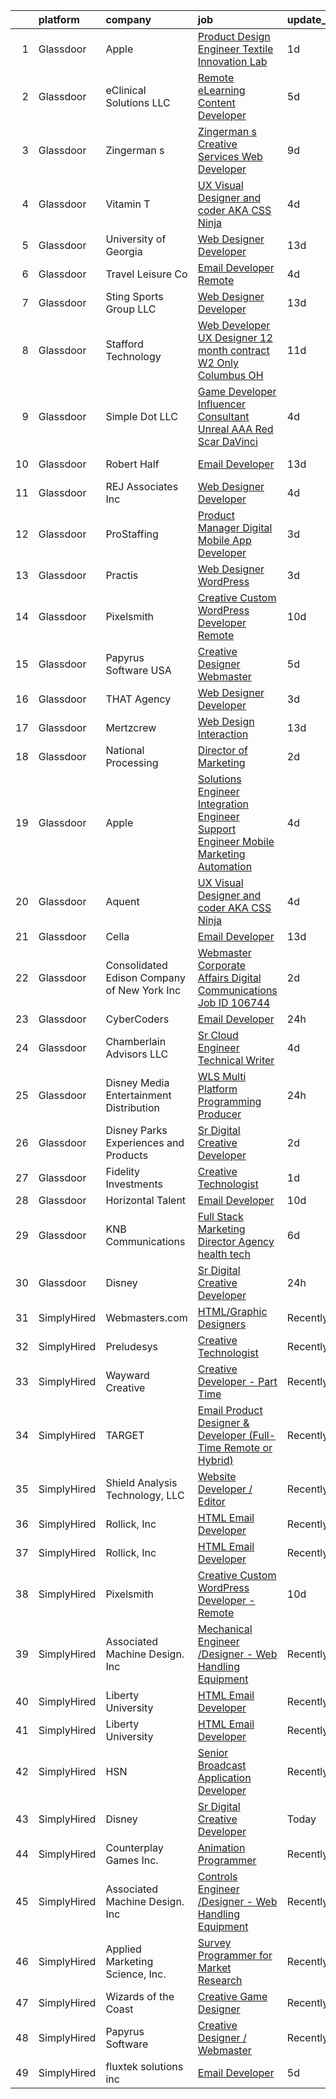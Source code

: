 

|    | platform    | company                                      | job                                                                                                                                                                                                                                                                                                                                                                                                                                                                                                                                                                                                                                                                                                                                                                                                                                                                                                                                                                                                                                                                                                                                                                                                                                                                                                                                                                                                                                                                              | update_time   | location             |
|---:|:------------|:---------------------------------------------|:---------------------------------------------------------------------------------------------------------------------------------------------------------------------------------------------------------------------------------------------------------------------------------------------------------------------------------------------------------------------------------------------------------------------------------------------------------------------------------------------------------------------------------------------------------------------------------------------------------------------------------------------------------------------------------------------------------------------------------------------------------------------------------------------------------------------------------------------------------------------------------------------------------------------------------------------------------------------------------------------------------------------------------------------------------------------------------------------------------------------------------------------------------------------------------------------------------------------------------------------------------------------------------------------------------------------------------------------------------------------------------------------------------------------------------------------------------------------------------|:--------------|:---------------------|
|  1 | Glassdoor   | Apple                                        | [Product Design Engineer   Textile Innovation Lab](https://www.glassdoor.com/partner/jobListing.htm?pos=120&ao=1110586&s=58&guid=00000181ec13c051a2d5ff65b0269dcf&src=GD_JOB_AD&t=SR&vt=w&cs=1_d4587096&cb=1657523126880&jobListingId=1007994891359&cpc=334ABAF5D42DC775&jrtk=3-0-1g7m17g95jc8j801-1g7m17g9hjm4h800-655906c84dbd23c0--6NYlbfkN0BvKrLyj5gPmtZO9T8euul8TCxuuKNOtzRJOomxnwSEodTz2Bc-sPZlO_uSwsktAejN199eymxu_tQXOQtV7X1dSm_hFoQKsuUpPNW9BPyObVLVdKySlQ33RGzxwlCknth30Ft3J5YLSFiJqFGMI_k4PBZh2wVZwkPN1jszvuG7XgZsFkru7xtRZlADDvmDpEeJ1lEG6YKdC6sx7IETJFBggcaAakfzUjRrWIx-zquRQu1K7Rdx9jgX3l1Kpso_Y8i8h5DJTzKFQwNF33K1VEOiuZzUvwpqHfak7fE-wkijdUP0-0c6Ubr8B9AcoUolhtj1-Yf6oroVn0axYsHtEsS5GiYkJdF9V5bw6hfMojTE3HDuOJUOOPVpEsCkmNTRIOVNUgJgSBqFZQ1qL1Bo02zBNLTDPRGTnq2_GIFA8_Gc_eFFrolMoEXGJd3DkwhaBvHvN0F_ZQtMpq5_h8QeGQkSukVAAfUqX5QnYuiRXZCp5eY_meV04Pkq__-SZiFiKtY30YPyqEonWr9eVRdzbB-Mh6BJlbpJI93ZbTFJEvJ_XIRnCZwMoqpWc9iiyD60i0cSrrs8UmXgwGyk2qbwJdf18mmLk2IkZlSp-t7YwdcJtU23y1IdCn85SeJFRG34wNDU2URdw_5IU9hTwPxq149ZpWFJ9cTW2oBlG47-Cw7EqAInwekLyK6uV4ReBJo1KeG3W1NiC81_kU693kQ9UfE_9bavNAy6jJdrFT_KKCzpA5XqcubDatmrEw-WciET_k6xQM-r7WL7FhBXhK86gV7Oj5hVgt0y5dNUSXxZQNRWvNeSgFZXYqjbcVte1z1XyOrq0xdKarN1keVi2yL5uTnbOZadEEX3VLO2a4HP_pnMpa28229bVZHFzp2FmgcmRZyTOmG9verexnWDkvQBPPaHLbIBZ6Zn9akYd_qyXMfveBXkR1uuz-m2ClT6pmgpAi1Lkhiqe-hpV5VLRXYCkUQrxZ7wrNiuWsu17Fy2lzHx9A%3D%3D)                                                                               | 1d            | Cupertino, CA        |
|  2 | Glassdoor   | eClinical Solutions  LLC                     | [Remote eLearning Content Developer](https://www.glassdoor.com/partner/jobListing.htm?pos=128&ao=1136043&s=58&guid=00000181ec13c051a2d5ff65b0269dcf&src=GD_JOB_AD&t=SR&vt=w&ea=1&cs=1_bff51fab&cb=1657523126881&jobListingId=1007986170902&jrtk=3-0-1g7m17g95jc8j801-1g7m17g9hjm4h800-2f50e8f542cac46f-)                                                                                                                                                                                                                                                                                                                                                                                                                                                                                                                                                                                                                                                                                                                                                                                                                                                                                                                                                                                                                                                                                                                                                                         | 5d            | Mansfield, MA        |
|  3 | Glassdoor   | Zingerman s                                  | [Zingerman s Creative Services Web Developer](https://www.glassdoor.com/partner/jobListing.htm?pos=130&ao=1136043&s=58&guid=00000181ec13c051a2d5ff65b0269dcf&src=GD_JOB_AD&t=SR&vt=w&cs=1_915a15ec&cb=1657523126881&jobListingId=1007977772360&jrtk=3-0-1g7m17g95jc8j801-1g7m17g9hjm4h800-e499b32af42d88a0-)                                                                                                                                                                                                                                                                                                                                                                                                                                                                                                                                                                                                                                                                                                                                                                                                                                                                                                                                                                                                                                                                                                                                                                     | 9d            | Ann Arbor, MI        |
|  4 | Glassdoor   | Vitamin T                                    | [UX   Visual Designer and coder  AKA CSS Ninja](https://www.glassdoor.com/partner/jobListing.htm?pos=123&ao=1110586&s=58&guid=00000181ec13c051a2d5ff65b0269dcf&src=GD_JOB_AD&t=SR&vt=w&cs=1_eddc3f9a&cb=1657523126880&jobListingId=1007987464762&cpc=6FC5BA77C9A4CD78&jrtk=3-0-1g7m17g95jc8j801-1g7m17g9hjm4h800-3f0e14894e35b251--6NYlbfkN0DMrcEu7yrtATojKJA7cEzGQ3FdRGWLh0CZQInL4ECGI6k5tN82kdM0OKoro5eXmjqOOO5ru_1n2X5zxuE2X1YS5pnR9G64z7-Bwq59lIsFadoTf-yX7T1ABbjuh3qSkVelw3wLbGtG93Mvad99I3DqtaTiIpzwBhzhTmFQbDF5A-EwY0PniioRGL4M-e72gRRbqHRHS84tZo-7rxKsABk8z2fufVcD1PFX1i4UobzLc7Y2O53A2pi2d-rBHib4gSH61kKPjUA8cfjZ-TbYe3T0jTlllmPV7DQHJds6ajAMAZKdux99-jgGaufjFOT5LY1g7BnbF6L27KH465phFjiH1YtAv9GW7wKMWbdpnDGKw9S2WGtQPktjVf2zTqGi2VwBl-Y-2JjdXQEjhtzxmcg9pMLh5a9ITZOcotUAbsdxIwtllNacxWJCQ3eOTm7es1JAzcpt2XJH9FhIAXWzov2vZdKlizbDEK0%3D)                                                                                                                                                                                                                                                                                                                                                                                                                                                                                                                                                                                                                                | 4d            | Remote               |
|  5 | Glassdoor   | University of Georgia                        | [Web Designer Developer](https://www.glassdoor.com/partner/jobListing.htm?pos=110&ao=1110586&s=58&guid=00000181ec13c051a2d5ff65b0269dcf&src=GD_JOB_AD&t=SR&vt=w&ea=1&cs=1_692edac7&cb=1657523126878&jobListingId=1007966573271&cpc=70D6958B2CFB98E6&jrtk=3-0-1g7m17g95jc8j801-1g7m17g9hjm4h800-e3c49035be86bb61--6NYlbfkN0DdLn5tXN_RiyJSiFodarGZFJKa8s6F6AK0THPBWp05McNH5sQAMcv2hHHUw23Dvy682i9Ugj4QjyYoJKmW5egHTZW7sKL4M03MLhhHXoE0YurYQ4zRbYAwXGhEz2rR3TcTW2d7wmVq0Tq_b28eCj9mRK3um4C4h0J14Pk64CenYkY8ibtFY1et0fwq-5J8LLVtNDh4Lta8Cq9ZkBblOefkcI_Mwcmsr3CUdLesQnhwRYCQWPucvsiJJ1PUe9Xq0MEccK6jJb16ZDSptLxcPqE2JMSZi8fYzP3zJiU58sGvDWaKRbItSM44iI24TNfBzZ_xUkaWq7bmBrZHJZ-rQ7VBDrgeyJ8txs1LHuFRlesFjzk0vys9KsKWYSDbNZYfKl9daoH16lWCM36zJJoKqUkR5ivg7tJVYF8aKqCRfC-PXTaQACTgYugFTrLHsBuaidDqqfo3UEtywhqvW4YZhd_eq8TRdzSUKjToD5-OoGD3RYR8GHXHps3QIhLx4ucEU2A9Ky06FODVzQ%3D%3D)                                                                                                                                                                                                                                                                                                                                                                                                                                                                                                                                                                                                    | 13d           | Athens, GA           |
|  6 | Glassdoor   | Travel   Leisure Co                          | [Email Developer   Remote  ](https://www.glassdoor.com/partner/jobListing.htm?pos=129&ao=1136043&s=58&guid=00000181ec13c051a2d5ff65b0269dcf&src=GD_JOB_AD&t=SR&vt=w&cs=1_7bd744b7&cb=1657523126881&jobListingId=1007987719084&jrtk=3-0-1g7m17g95jc8j801-1g7m17g9hjm4h800-df45235fbaa2db25-)                                                                                                                                                                                                                                                                                                                                                                                                                                                                                                                                                                                                                                                                                                                                                                                                                                                                                                                                                                                                                                                                                                                                                                                      | 4d            | Orlando, FL          |
|  7 | Glassdoor   | Sting Sports Group  LLC                      | [Web Designer Developer](https://www.glassdoor.com/partner/jobListing.htm?pos=112&ao=1110586&s=58&guid=00000181ec13c051a2d5ff65b0269dcf&src=GD_JOB_AD&t=SR&vt=w&ea=1&cs=1_15aab1e7&cb=1657523126879&jobListingId=1007965945473&cpc=663B5FE45D73772E&jrtk=3-0-1g7m17g95jc8j801-1g7m17g9hjm4h800-7aa6ed2c7a1666f9--6NYlbfkN0CO3DEfAY9A68AIVwcxeRGvQUfeLcLgbZIyCfLEHxv2SZVKkquo_LQo712HIgkdXbJ-nyzvMI5zAVDDxnBB20dV19Pjqj4grMzYD55erRDGhyKWRc-5yL7nhPy2_nAEKeYIgowmybDNDjYvnbAiTZMHc0zKbFKNkRkOR4dQlsFasbfCPDHFXkQgfJvKytGSIu8siiYe3NKuj0Be1QncosslGQrIiz6b0jhiBQ_EPECFCTAeZoKbtBiGTlk4RKuS_hXJEcGBqvNLKUyIVrvxwlOemtYSR5tDaQtiWphCprGH432ariZinXSHDYc506TzWZFkvBlrPcihIWiI-hAIahiHa0RmvMutBDqXGbleRT5_i-o784brG-BYq4ztewyzL4qaJCBdAz_hYZyQ4Jzl51NCGV-r1z3hYLbJNFXJINwDIWEaMRqjdX586t4yvclmORSG4xroSMJsLynX1q6xzVpjyTnMXQbNpLk54Wy0kOJez7x3eCVld_UZt5IAWCuXARY%3D)                                                                                                                                                                                                                                                                                                                                                                                                                                                                                                                                                                                                                  | 13d           | Addison, TX          |
|  8 | Glassdoor   | Stafford Technology                          | [Web Developer UX Designer   12 month contract   W2 Only   Columbus  OH](https://www.glassdoor.com/partner/jobListing.htm?pos=121&ao=1110586&s=58&guid=00000181ec13c051a2d5ff65b0269dcf&src=GD_JOB_AD&t=SR&vt=w&ea=1&cs=1_5d5b7d61&cb=1657523126880&jobListingId=1007971130812&cpc=BCC169F53084E245&jrtk=3-0-1g7m17g95jc8j801-1g7m17g9hjm4h800-e39db80a9aa7d04f--6NYlbfkN0Dh8yKYC7BtZqCs9O06EjIceWgqnuO8KhgnlZL1JbrNEHyUzea-VWsO4AwzTdDq9oex065CnBuZNi2Njet5iSmUKf_4dXYsBQuXAST_qHsjnIiLdW8H6Zri6wTXtMqX7wZhvVxEvwAmrGQs9gsj-p9DAyrmFS6ZB_LWZ8XsPhSs8hx2umGi0Wp7uLPmKScGxksAkiHzYdYcSirJsqhW4MV6y3EJgEXD3CRJnbQPOrf66BSEsL7KHbei9IBkKKNDhyqOC8eFZg_uzm7l-dkZndCxY5roaQQNvxGzS0seTJ-V_5xMkPmmXO1pSk4_jDXbePis_m2iLa7fUT2Obn7oeWq4i-cOwdDue6Qe26rs0otnGtwErs5roMei8GNDjzilp_nzaBNRaATcgBl0ga03nOj-ZOWzqrA94Op5XXthdaPhHD6Fjb66ovqA7Fin68W2LYBtVthr6H3w-y4PifOQIvbfz0j5hWHCWQOGkapwjf_eZHvt6MogJcCnu_5uxF3X51gj127FWZdjFyRm17e5vzt2KLknIZ2K56ZloJ3I0y_xolQSSbMGAabY4k2HB9f-1bQ%3D)                                                                                                                                                                                                                                                                                                                                                                                                                                                                                                  | 11d           | Columbus, OH         |
|  9 | Glassdoor   | Simple Dot LLC                               | [Game Developer Influencer   Consultant  Unreal  AAA  Red Scar  DaVinci ](https://www.glassdoor.com/partner/jobListing.htm?pos=106&ao=1110586&s=58&guid=00000181ec13c051a2d5ff65b0269dcf&src=GD_JOB_AD&t=SR&vt=w&ea=1&cs=1_7176f60e&cb=1657523126877&jobListingId=1007988169468&cpc=DE56C24FF6DEC286&jrtk=3-0-1g7m17g95jc8j801-1g7m17g9hjm4h800-ea5796f865d45b2b--6NYlbfkN0BkSfjZlGN18gGtpPg_86ZemVYx4Wh63Xcamy2Q7-7wZ-kin33G1bwa6GZPxrqSHHz--SXSexNnOl5TpH3iKffomPqSxWywkMvBVfj8_1dHgt1X1sxFsX2CQ3Yp8jeLenVdGl8MCLpVwCP3CBbXsZinkrMGelfkvibICkQIKwvALSEFv-9xIQvqZ2ahKLy97im5bVuvvVPDFm3fuvuOqkgyDAN_gQ4mp_FyM22gp18830nN2zamBOMi9_d59E6YZ0xDeZhb9dTwaWOqmiB2ZZBkN7sABDOA_RSTnu3QK0T7LyBxfFx_3qvRI0C80uhXD0d8yr03TKor7oUcUEqiZ3-Gi2UGwlMWrXLv7n3hDLuL5oV56ao05_bfK0WINyhz5a7QIfgxWUkpYy2V2aTbSGKFBsc8zEveowO5l2TKf68fxTDH3l0K13g5UEMmQahpXHYgcvEfC-DquwfXONFDZlgcJ6zDT2EgfeGeduupe96KF4IEkfSkTBuJ8Cfs4cf0G4t0EfGGA41_VO84PnFQnHzvc-7EgbaQ3Cuvzya916Qvm6YPt2Hr5bI8)                                                                                                                                                                                                                                                                                                                                                                                                                                                                                                               | 4d            | Remote               |
| 10 | Glassdoor   | Robert Half                                  | [Email Developer](https://www.glassdoor.com/partner/jobListing.htm?pos=119&ao=1110586&s=58&guid=00000181ec13c051a2d5ff65b0269dcf&src=GD_JOB_AD&t=SR&vt=w&ea=1&cs=1_80fb36de&cb=1657523126880&jobListingId=1007966987917&cpc=451933188B21919D&jrtk=3-0-1g7m17g95jc8j801-1g7m17g9hjm4h800-08570e393c51694f--6NYlbfkN0CpzDdaQkua3np5pkmj49lKioZwmwxQ-yx5plwbYmV_M5St0DD8rCm1b97fu_mRPTT0lX9fIyOGuKZAagrYpKe9kmVzJG0uc1dRY7ZhFZ2MacIHCknr7RtkoHkGKQB2stR3LEPv25-qcAvPVUzTxutNrVTz7leryGygVgH6ADYWPkuYiKSf2bzRhbI7XBBDA95t8r1WH1vnXbWBrxQWyH5SMH0K-EAQp-GnkRgd2Ff4ymDIYDT0J9EsKSBVswuCOx_-boFD0d3j3Prp0BJgtOJY2Mm5YRUYpvNfeQgQ9cozL82BnRjbUvF1kxNW04j2_JyfFJccEBUJ7ZndzEk7_HtIp_zXMPCPmEOBKeqZpJk7ti2hgm1sMbdjzlfOeSCqLNVULqy9CmOAIdCrR4GDTKGty0aTYFiqfBGIiX09R8cYGyR6_vNskOmp93EW5lLeOWPuLQ0vARHMEst3BA0CSiGDdaYE3EIxIOnkw5le5a63z2UDOhSG6cnsJJ-Vkiep32UGKVwenGRjynwAvOqao99mOO0q5XfspQmFGfQwoZpeHLtAvHt0SEI0)                                                                                                                                                                                                                                                                                                                                                                                                                                                                                                                                                                       | 13d           | Minneapolis, MN      |
| 11 | Glassdoor   | REJ   Associates  Inc                        | [Web Designer Developer](https://www.glassdoor.com/partner/jobListing.htm?pos=103&ao=1110586&s=58&guid=00000181ec13c051a2d5ff65b0269dcf&src=GD_JOB_AD&t=SR&vt=w&ea=1&cs=1_8a490cbf&cb=1657523126876&jobListingId=1007988000128&cpc=F4CC4721A073827F&jrtk=3-0-1g7m17g95jc8j801-1g7m17g9hjm4h800-052e4508faa82851--6NYlbfkN0AF_bfm7gzr-f4HtFIOaurJ6VoJjpjfwwjpbPTStdJTja__rm5RFnvmIqP4IgP5Pe_UU-mMrW9psE_3WYuQ8Ej17TjZ_ZnA4Ef1kqQtaP5Yhw0aYQ7OXMBUsZ5R6ikwFO_ZxKqfT8jnjqHckvi7M8tWk6QVmuJpZbrDpHBnb4jmRTPIj_Jz4SB2zbdbkg17ytki_IZZFnstY0vjW-nw9bOAathlAamP5uZaVcrjhdt83dfguLMlGoNx8Vj0wdd0hRWXU13nkw_juDGGeglEnlR6LnZseUvdgkpGO_NUnIxVx86W7VSLacwa25jwJnlVrzYYa5Ul19f75w65C8tktzbZjX1Hrnpvq1f9BV57Ml-uN66WfaTAq6JJ8rf42CvkHfiLCeRFTkM_lmm46_wOhRp-LjBqpoCltwmQi6Qo0-X5m6abrccZ55SiDsb-Inj8w5YRGG5zcjfBhXmg8GW0eCuqvfQLP74oNjB3eIc05ivkNwMyA-wOaqSV3w2jGyoMFOo%3D)                                                                                                                                                                                                                                                                                                                                                                                                                                                                                                                                                                                                                  | 4d            | Fort Meade, MD       |
| 12 | Glassdoor   | ProStaffing                                  | [Product Manager   Digital Mobile App Developer](https://www.glassdoor.com/partner/jobListing.htm?pos=116&ao=1110586&s=58&guid=00000181ec13c051a2d5ff65b0269dcf&src=GD_JOB_AD&t=SR&vt=w&ea=1&cs=1_1fc4e3ee&cb=1657523126879&jobListingId=1007990765446&cpc=8A48E7D5890B96AC&jrtk=3-0-1g7m17g95jc8j801-1g7m17g9hjm4h800-ca10ed312e41fe5e--6NYlbfkN0AFarPR8D3duU7qpLcJ6p-31Huttu-Q-LVX-SyTHCDS0ubEdaOx2qEZT8RNXisE4W3rt1JqpsILf5IGCip5UzShqZXEZBvpK4iKZhdREXMHgHPJfIAXepYX6nOtfIF1JdWKqAASri_66GKu7Ji70P51kG9kXLr820bIhAtu4qwCVfTJ6MH7Wh6vx3tFGakrEhWYupVOq0QQO68dOMVrz87L5dJghgEWF9pCDkEKpb5ebUONlxRr68q2w3zHlMcmQkpejIC2f2p0lkFeD-DvfX2vyjajFIUPDRv2BwXq1tqLm2IbVPnnHXW27M9ZyU3SgTJqahD407tcut1XXP9RW4pLo281ynfBXauJUCQmDLFlwqE6J6BdxBQshZuvyk5POt_DoDpWXj7UE8nImUNWCvkIargpy0KbDTaXvwlBxgnNS7QfSMeR_xH-t8e8vDsKmeLrCq6l5KT0DDzLL61MDfd5_dNH_q7DH9Rd25IBdzIGqavEW7UURqCx7B2_GB8D9uH-GbfSuRb-bQ%3D%3D)                                                                                                                                                                                                                                                                                                                                                                                                                                                                                                                                                                            | 3d            | Mooresville, NC      |
| 13 | Glassdoor   | Practis                                      | [Web Designer   WordPress](https://www.glassdoor.com/partner/jobListing.htm?pos=102&ao=1110586&s=58&guid=00000181ec13c051a2d5ff65b0269dcf&src=GD_JOB_AD&t=SR&vt=w&ea=1&cs=1_ec7fc684&cb=1657523126876&jobListingId=1007989893537&cpc=7F406056C5176881&jrtk=3-0-1g7m17g95jc8j801-1g7m17g9hjm4h800-b83e3ad3f0244a34--6NYlbfkN0CPEiJEzZq4I_K6S6Q9VC1QMfIsI0INZ1UYi7vjgDL48do-bvsq3-GMN3KEosZIajNSI3JzVhNe65qgyXMt7z25L10GIP3zLiv2g09gd65qqfFZ_Py2byReBGzq0Rasw6PkH8gjqqIArsTaBnCQfIq9tYeDe5RkGKuQnPk_XU-t--RW9d9SmnVKmNuTlQyHDE7iRQTg1rYnCLkL9ghbAXyiqfSvg7YAQd3ZrrvWb4zKdWxAUlBRZnieoNOR1Qq6SwbhvVBOqINwoOK0TMymOAZACGqzNUW2kXtDndbqpzESAaKN-uaXOd64WFFDr1PC9PQaWkSAkhDGh7PrUsoV7wPZDBSxfnoenmRKouEZ-BsPsAdvwITlh5rJ8FCFM7Vg_xvSQzkb2JtEr6N6tmEPtab9QgLyq9duGQW7ZzveM9mQY1l3y3cPsZzEOAOB2YArJqHWbIr36B1s7wXmsIM_-mQoMALLTLCN0c4i-KBLX0p5J9V_9PQ_W55HQLXHigmKck6uzRk3lNI8zQ%3D%3D)                                                                                                                                                                                                                                                                                                                                                                                                                                                                                                                                                                                                  | 3d            | Charlotte, NC        |
| 14 | Glassdoor   | Pixelsmith                                   | [Creative Custom WordPress Developer   Remote](https://www.glassdoor.com/partner/jobListing.htm?pos=124&ao=1136043&s=58&guid=00000181ec13c051a2d5ff65b0269dcf&src=GD_JOB_AD&t=SR&vt=w&ea=1&cs=1_9e694024&cb=1657523126880&jobListingId=1007973883449&jrtk=3-0-1g7m17g95jc8j801-1g7m17g9hjm4h800-9ace6d2b283665ed-)                                                                                                                                                                                                                                                                                                                                                                                                                                                                                                                                                                                                                                                                                                                                                                                                                                                                                                                                                                                                                                                                                                                                                               | 10d           | Remote               |
| 15 | Glassdoor   | Papyrus Software USA                         | [Creative Designer Webmaster](https://www.glassdoor.com/partner/jobListing.htm?pos=125&ao=1136043&s=58&guid=00000181ec13c051a2d5ff65b0269dcf&src=GD_JOB_AD&t=SR&vt=w&ea=1&cs=1_27974050&cb=1657523126880&jobListingId=1007984443702&jrtk=3-0-1g7m17g95jc8j801-1g7m17g9hjm4h800-afed7fc09b07241a-)                                                                                                                                                                                                                                                                                                                                                                                                                                                                                                                                                                                                                                                                                                                                                                                                                                                                                                                                                                                                                                                                                                                                                                                | 5d            | Southlake, TX        |
| 16 | Glassdoor   | THAT Agency                                  | [Web Designer Developer](https://www.glassdoor.com/partner/jobListing.htm?pos=105&ao=1110586&s=58&guid=00000181ec13c051a2d5ff65b0269dcf&src=GD_JOB_AD&t=SR&vt=w&ea=1&cs=1_cd847f07&cb=1657523126876&jobListingId=1007990020797&cpc=BCE4811A78D39AF3&jrtk=3-0-1g7m17g95jc8j801-1g7m17g9hjm4h800-0c50c41ba30ab75e--6NYlbfkN0CNPXhQHeQmpFLG1zbnVry6FDwS6k36Zx3mOturxRE7VTwd-PHBCgegvK6MSUCpLPNO5VeDiSWy4Jg_X4vF36py9cvxKfHCa3YoYBIzWKw3WHI5I-J9NyizVTVDg5tcklXjn-A-4m5usbuY75GunOoLcnQEC6itfPuGb4uBUW9zcmWdS5i-3rDgLi_VQXhNEa9GuhVnHYPywntEqmLlTbjm7mnjBvnZiybLLYJObIaktcH7crc00Vcd11cQ64zCuH1YZUrEojUP66RA_WJWyL1eMBykL2QJdlkqo4zDJ9BMCMxC1hK2KHv8-xdCOWRJsgjG5of8Lzg5jEAghyK1raUkkILPODJPDEUXAHg_x4KujezTuNPDJXkU7RIrFwjfQX7QJFEIzqqDpKcPPbChCaRCn4QqzUmfz0_Pmuj5v8Cq1YWcDYSCR7mHT1WTxs9C6viIbnvPp7VJ4qCZBkkETa8AIqaaRyV6YueYfa1npVIud67hAIXkSoSiy_KJiCzdXkI%3D)                                                                                                                                                                                                                                                                                                                                                                                                                                                                                                                                                                                                                  | 3d            | West Palm Beach, FL  |
| 17 | Glassdoor   | Mertzcrew                                    | [Web Design   Interaction](https://www.glassdoor.com/partner/jobListing.htm?pos=101&ao=1110586&s=58&guid=00000181ec13c051a2d5ff65b0269dcf&src=GD_JOB_AD&t=SR&vt=w&ea=1&cs=1_ffc04248&cb=1657523126875&jobListingId=1007966236424&cpc=783E0929E0928ED3&jrtk=3-0-1g7m17g95jc8j801-1g7m17g9hjm4h800-d7b203b7847f2977--6NYlbfkN0DE-WsZ-E3KFWF3Vy9cHNPRyT9oUaNiOs8Aj2pBswgg_UihWvJc2IKLsmDR5GY5w7YP7oCUHMvOM01OcB-YNU1bs6twprF5ntZxLVCRH2oMJUu34ecslfq5H5bp8dBx3WcmM81OYSb9qzXI2VSdSvdiajaXK6Q405UmUx9sHJAuFPPOcRL2l3G2rA0xFX5jC3e2h-Qv3DIkgGtcCg5BLYe3kbZqQrxOPbYUhRsEV1jbRNIjcsUkGSVZVEXB40zRNmBCilEwOI0XOTtKqxBmM5cOrdJmC0kG58usgOxL8ZvHYq4d6z6ClF3o0Ih_xoSitVLqhqDXH-ZXoK0BgQKtFC4V4lqrdjJVejvxF78hV7OSweiD1nTsScH3HwA9E_gUNcIko7eBlBwgFxvUq1Y8WzzAY5Psk7Dx7maWTRXMex-2uUuOx9nSuB574l80-FPgwg4n8bNfXd6o7QjPCx1w5w3FivY-xitWYeSWayhZ0dH9yq3kMrTPjz4XrWV5cENKWGM%3D)                                                                                                                                                                                                                                                                                                                                                                                                                                                                                                                                                                                                                | 13d           | Orlando, FL          |
| 18 | Glassdoor   | National Processing                          | [Director of Marketing](https://www.glassdoor.com/partner/jobListing.htm?pos=107&ao=1110586&s=58&guid=00000181ec13c051a2d5ff65b0269dcf&src=GD_JOB_AD&t=SR&vt=w&ea=1&cs=1_c6173720&cb=1657523126877&jobListingId=1007993589227&cpc=FD56AAAF1899B499&jrtk=3-0-1g7m17g95jc8j801-1g7m17g9hjm4h800-2e781569fd2aa82e--6NYlbfkN0AO-lx13pzomzdSppJUWL3QXsQT8oyFk4U4LWH8QC50CrDq5yYFSZNdBQo-ouVNYZQXM7lKR8UE9E_WSSLLEfEMPfTkKKIlHIN2KJztDW4W6vhFVxnLATiyIgeGmXf6Orh8qIWi0wTCdU0YnTu_eWX_bzZ9Dufzwko5SeiLcDt2ilLeATWvWB06ob8ecYTIkOdRmJrCSzWZ4xKgPun7w4xKGWkGNXlIZFfHT-9RZvW82qDuErX9KNmtNg0jAtYubTVRvSfomnSW8Jf7Geuhu-d4nbICyORu3zBOROoQwkCTJzSQaKCvx50vQIhMEIQiIHdGKWHolyyVlmAUPHbyTlmO9eKjc8jgT-55v_XMztcLmci180eBJO8SOo_hY0YqcP4OqlbXLsqZP2egDXtNDeDl50WsNUvQxvn6H0gy2BcA5GeiD99_7NoKiiAwREz-Q8of7mMrWk1B9bBSMlfgsCdcxrfpN1eFcVWXND_D1NWSFi9V2C8aE2EKUPgARoguGH1ClZuqWKjfvA%3D%3D)                                                                                                                                                                                                                                                                                                                                                                                                                                                                                                                                                                                                     | 2d            | Orem, UT             |
| 19 | Glassdoor   | Apple                                        | [Solutions Engineer   Integration Engineer   Support Engineer  Mobile Marketing Automation ](https://www.glassdoor.com/partner/jobListing.htm?pos=117&ao=1110586&s=58&guid=00000181ec13c051a2d5ff65b0269dcf&src=GD_JOB_AD&t=SR&vt=w&cs=1_89e3477a&cb=1657523126879&jobListingId=1007987085245&cpc=F41FEAB56D215062&jrtk=3-0-1g7m17g95jc8j801-1g7m17g9hjm4h800-d8d45b21c73ac423--6NYlbfkN0BvKrLyj5gPmtZO9T8euul8TCxuuKNOtzRJOomxnwSEodTz2Bc-sPZl29JElYHfcoRLz9z9is7ZM5NPiiiv_zqTo428mExtCr6OLJSXM0IOE6Q8vgmyKCVi76z_mX6qzduU3OFL6kWvxP699GgP1oK2LWGQjty4Mk6-S4IWNn3kWWe7Oas0Z62a-1VMQvcQO8sPgFTTsvut-mze2EkKTBFy_aKtljplqHUt4BC_2UOFurvcerHw4Z1BNb49_yHtRyYwjmnjY_dbtda_V6WBRKb66K9nOj458Rh8l0HTvBiqE2zT5SNIy_PPSkVUCiqBRfogPNIcd9M5qWUpzhXbQMB64R3x86x7G1nl1hPaM8_SMThjoCEYAiJOts3qUn98hubxPj2Fc7WUJCFub31f_v3lGW8NTXyIoU0OvROSHlAvC7nkXHB6_sMzQV0u4_m_JLC_0Ly_iyaqEXqWku1lnjq2WwM2LaRU3pJ40WPdsWHhxpRrw-h9J4t24sd6-7AdnRoTDhWB1sjMWFYuPovxj1NqvOSjU8NOEMM0fzGuLxU12Iv7YR57D9qjgsdCKkpoLX9IgRvjHD7IpQiMlF1CLwVoWBodw7OV_MotNydhbuCFBs8ZKkJksGnzElNQEqEu1-rj2C6lvRB3YwQ1gByESkJOcBqHDs70O0rE4CbnapWSbIJUdbJSBbdIEqu_BKIYqt4D7iS5j6CwntXFD3_OwI7Cw97ibm2K5zrGIKesCCLtVfUKmxPc0qjF7hw_vrgRerYl7XPUxJZuIHRhfguR2xYbxbf_kZUkfR1gSy3EGnPUvA1TF28Sk1-WX_HSyXGFIVSiM3g8ZXFybxIYF2EXdsMttQoWptPsmBEQX8nGUHfIBA2_zKDS9ykUkf2XHjqUGuT_Up-QEGGD8HSbzSIvEgDLlNztrDE19FFZ4nhgwqBdtWrkvVpjLjp9JwrEG4S-qoFPBIHSivpwpwvqZgH0eKY_6i_reEex-B1pOPbjXphzjqmVKeivTGz5_JRjkJQARuixWRsYRiHzaOGbPgq2f0Ha) | 4d            | Culver City, CA      |
| 20 | Glassdoor   | Aquent                                       | [UX   Visual Designer and coder  AKA CSS Ninja](https://www.glassdoor.com/partner/jobListing.htm?pos=122&ao=1110586&s=58&guid=00000181ec13c051a2d5ff65b0269dcf&src=GD_JOB_AD&t=SR&vt=w&cs=1_186fe3b5&cb=1657523126880&jobListingId=1007987529237&cpc=217C45A42544DB93&jrtk=3-0-1g7m17g95jc8j801-1g7m17g9hjm4h800-440651a2a3cb1da9--6NYlbfkN0DMrcEu7yrtATojKJA7cEzGQ3FdRGWLh0CZQInL4ECGI9gD0Wolx9R2EDT7B77c2cQ-Y2Gz8oRCPO0CCl1TGuslNxbeqq9O2DS8QO9iXtXMrdr-T7Yn1-_0TwhYlIDP1wihQKeNlUNfa9E5Gru5Ut_jF7JqJECQuj1A2RuuGQiZMviZlagmSxqczN1BZQikSY0eA99rf1s43D9APjEqEIqYGaJlf2cDh4mlLSyAkIrhcdrNqx_ukGVrvgwKAE2NsIVQAwF_o7U5U1jI9rjqzUpsm2Kck1r8EYNpN7xCwo-X1a3QtY5K1K-Z9vI253T06OXmSYCYwotyvlZj-Cq_MMlHF1DPiOgDF8Cq-wcEtcZAvfFCwKN_Xoxi0M8T68KzKaZZi3RYJY86qvJyqEw7uguwiYJCdAGzsqo2g0QdRmt-F5NLDiGU4qVCKvczNf5_K_32pefvzVyyUw%3D%3D)                                                                                                                                                                                                                                                                                                                                                                                                                                                                                                                                                                                                                                                  | 4d            | Remote               |
| 21 | Glassdoor   | Cella                                        | [Email Developer](https://www.glassdoor.com/partner/jobListing.htm?pos=113&ao=1110586&s=58&guid=00000181ec13c051a2d5ff65b0269dcf&src=GD_JOB_AD&t=SR&vt=w&cs=1_65b6829e&cb=1657523126879&jobListingId=1007966590061&cpc=6FC5BA77C9A4CD78&jrtk=3-0-1g7m17g95jc8j801-1g7m17g9hjm4h800-7f36455821577555--6NYlbfkN0ABL5jwqrJX8j4-zsE1pdctockIOMh3bUiDojLxDHSgfnyfdrl215GIT9Vdrv6w9UlNAQDe9zgpwkRXFAZA5RALH8YE3RIAvvXzonzkZLfOerjsePMXvogECXS4c0ppzz40V83eF5oGg6bBktiSeaQIe9_A--3_Y5nLzkkj9onER-eZIhOaVVd_PZ5xMLrEGE-uEfEmqNfIGB1kuMmvv1YxsoXZBQFoH928R_47Ned7yxc9iShKWvZR9X-OBTtNr43MHzXKy4WF0BFjw2o-IzU8asShZjuRNUGCgt3rDoNVOwPbcdJcWw77gqiNKs1c5gDSR5R3JmYgn8KCGucX1Nn5CY9eKchjr-z6nBM9SYVA_hyGODeX43xlGG-yROxP8fk04fYx6zuXFcntaxZw_pKRUPiZSnavzcHZ3BaHqRKmfh9MfU77MHd1HCjHx21-goCMNtq2FngziNo6SMHcU02mr-HuLcwBP-FwjD33TAvmoSqbYb76hmryidG6xshPfF8i4qm8Z2q_9P4B8DktvsvLgoopmS_HTXFd9ZE14y_p9icF7yLhHN8VugtPsYnlNXqm4nr0VBfsbs3VVCqtBksrsEoxv1YY5KrdmEORFiyvgf9KQP1ObiU2Q5xNbicGOnsbT05J4nzAn5nZZ1uj_EyeFBJvCUidReA9Ol8H__GFXn7MEDZAZeMHGHDEkLzsZBBDjy3ctGVYOPr0jNOPLde_fgl4V7uxSDc3HOzwZtBZAONv0I2lHjfPE7JuV2ErmcE%3D)                                                                                                                                                                                                                                                                                                                                                              | 13d           | Dallas, TX           |
| 22 | Glassdoor   | Consolidated Edison Company of New York  Inc | [Webmaster  Corporate Affairs Digital Communications Job ID  106744](https://www.glassdoor.com/partner/jobListing.htm?pos=104&ao=1110586&s=58&guid=00000181ec13c051a2d5ff65b0269dcf&src=GD_JOB_AD&t=SR&vt=w&ea=1&cs=1_1295de91&cb=1657523126876&jobListingId=1007992531178&cpc=71532419B2302243&jrtk=3-0-1g7m17g95jc8j801-1g7m17g9hjm4h800-61243dc3bc80d09d--6NYlbfkN0DAGtXxJq4ifnMqGPxfLFKEBklv6ysVHPdhOHnfUGcu7gb8r8ggcmCZ-8VvbWisCXkLo4fnVpxvfu5FtQcBf4_1svyjZdgVDZ916k1WmTtLUmG-83BphqwOFbkQWJiV7I_qTbFKK3eYw_13JhTVD_GTHgXBYKC6WrpW8MusSrpFCroyeQW1SDWcyGjIznlIGijQP0cBVOYqReutuoL1JhzTQ3CuDhmcNIz96mq91yZh4C1JsjVFwiyPxMlijWkw3D5zKAlbSGX9WF5OIOAiuGcxaGMvaytYzkFNv82Ptz85yrm4xwU9tFu4dGIHC6c-kZxKsxJh1jnKbqvySgkBJL_3xkhs95RirgmeCES9UmFSJT1GfBLWVsU4mY3t-Nel2YIhqUHii-ztvm7TPHvDyFgnaFN034J62eFl8B7alpWGxCPuonWl3hE1XdYVHK_G_hHmM_z5xxWzAtN9HCzeAHyypW-vHJWzs5HmJkn1zEmw22PKEAJk1icAfLEKbg-VOig%3D)                                                                                                                                                                                                                                                                                                                                                                                                                                                                                                                                                                      | 2d            | New York, NY         |
| 23 | Glassdoor   | CyberCoders                                  | [Email Developer](https://www.glassdoor.com/partner/jobListing.htm?pos=118&ao=1110586&s=58&guid=00000181ec13c051a2d5ff65b0269dcf&src=GD_JOB_AD&t=SR&vt=w&ea=1&cs=1_2fb271f2&cb=1657523126880&jobListingId=1007995315091&cpc=F4EED0218A761C36&jrtk=3-0-1g7m17g95jc8j801-1g7m17g9hjm4h800-3127a24278ca5bc5--6NYlbfkN0CpFJQzrgRR8WqXWK1qKKEqALWJw739KlKqr2H-MSI4eoBlI4EFrmor2FYZMP3muM3BIApJ1Z86uKw1uN_fg-3DYbU5XGYJEtBkBg_1UAtxbaIihkrWUINEGAZD9TCQlj1QcyWE-mRHXyVwyFZxiwUZpRLGhMBK-BBJ1zcorvOkAR3UutyX5RtGi8zBAf6u-6-8sZSA1ZgGjpc2IBZxTFj5eqNnyYVZSrTZzmm35NTritj_A-Aek-mQ4h47NGUt6h1eROQJZ7RCvyYuC9FSxokhsTz11XG-yfZcNtjkS0TgrdaDSQa2dVtZZI3JRcrhbSORrtjKr37TtHTaGfC1QWCLEvJv3koW2IlSU9IiI-SvDbv1HXcdOwXup_cQVuLf6t67rHLk_nTbfziZO4wMUUTyixgmM1Sz8xTPZFwnTnCNIMZAtAKlXqrViWYk8WTum2yd04F5vQCG4gmhvRLkqqbwqc-WgnSJ8XLVidOmbmRLTdJr9-y3ce9mYRU3_KNxM3TqBVPLl8wSTO9UrAtRNUarEj-UMeqKGIm-NwFIxJHnAPovkPpyZq5UPsSP5ggOLvWDgbJPPvA9DubZwza4IHMEUmsgMMJeMFxGmCjJ9RH2r7d6_nQd7KAfiWxx0mwUU3FdDWyVz86sk3JkgbCibgs3ckwkKdidNch2P1tsvIyO6MagEQtkAkLVYIE-ezmtRup0Cd7tuGhdg2nLsjx4c4x4GnxXzEMlRDhPljPIPDRLM8G0jwzhaCoagQIMxrHkjtmFcNED9a8b8JWVGDVPZn0gImTUgFvi1r4WZza_04V8TtahhrRqL_JCzl9aX96NNkQtsAzd3R5jRnctCEnhRO_wme_xYi5YkwK50EMzOHNVUiJnq4cahkt5ZzKvJ4-z41TVeARGhNNJ7Mn07iEfs-MmRX5diMfTYjR5fMQXjtpbpLsiY5od2C5OxlzKjmQ7kvYn-6rJo2OBCfqZ76AK4bPnZZjbj_FubB4vGsGYINK6pQ%3D%3D)                                                                                                           | 24h           | Atlanta, GA          |
| 24 | Glassdoor   | Chamberlain Advisors LLC                     | [Sr  Cloud Engineer   Technical Writer](https://www.glassdoor.com/partner/jobListing.htm?pos=115&ao=1110586&s=58&guid=00000181ec13c051a2d5ff65b0269dcf&src=GD_JOB_AD&t=SR&vt=w&ea=1&cs=1_2c1ab83d&cb=1657523126879&jobListingId=1007988318577&cpc=8F7BC0C6B9F707AE&jrtk=3-0-1g7m17g95jc8j801-1g7m17g9hjm4h800-ca89abcd5e03d050--6NYlbfkN0BQTv-RBlFqOUTGJDM9bmyVsbFrrtwBOBspE1hX8D6Q4-fdJwmOdTuHVG0bFerBQ6tn80tXyDNGnmz8q695TTZv-hyxqIMqobBUP4bB43MtxtJUgbpvcdiDvWGUrciKa2oQvrb3mLOanWk-6AZsFVY4wThxfuJnBUuSXoxw_7UGhZm2QMTMxCE4RZWjabZeJTHJlVZrri6hsfTmR2rkVmx0GJET6ZaiuexPnOVbPHwm1MU12h1Ar5ZIkUtd9jytak3U88Im5V2KwlsHOUZRwKnQl6ve-9DK9Ac0fzWGK3bjXeCvy5M3bYQhY8ANR3Cbsk5VTUNnBa6FqnWj1SfR2HaeH3JiO_Dfcnxrwg93YPuwkPSGHq1Sy1Q4aUZe32nXPfaCurIEIT6rqy_rS2VYHESjZWtiLPu67DIeWxriXOO7C16TvIb6ErAoHoRBt79zAp6vEjXu3-M5KKvzYDSPzNe8u80yEAr4Q1HbMp0OZxfUHe9m1USUht2CltA8-6kxQwK2Jy-cb2eUoBgtFjoYZH2S)                                                                                                                                                                                                                                                                                                                                                                                                                                                                                                                                                                                 | 4d            | Deerfield, IL        |
| 25 | Glassdoor   | Disney Media   Entertainment Distribution    | [WLS  Multi Platform Programming Producer](https://www.glassdoor.com/partner/jobListing.htm?pos=114&ao=1110586&s=58&guid=00000181ec13c051a2d5ff65b0269dcf&src=GD_JOB_AD&t=SR&vt=w&cs=1_cbce6078&cb=1657523126879&jobListingId=1007995757222&cpc=1160948BCBA38B5B&jrtk=3-0-1g7m17g95jc8j801-1g7m17g9hjm4h800-59ca87a94b55e84c--6NYlbfkN0DAFTyt7pbDCC2JPO79CSdi1dIb81yjczP5qsKcZIxgiYm3-7g-689UvJS8MdHcuGPU5agpH_itV5h1gPqX1u6IHNFlMKxsxuteZYkg_OJJQjsypg8bRrlr_DO4tnVeSr8OGm2LBmOG0epOBVuaZaZLZmgvqp7Goi1h_8ACdefZUZmsEnfF4UzjRPsUu_V8oQK2b0zaQOj9YEy387dlDgVadruFw9JrSsNl-LWjpwzT2XHSK_3np7yNvRMSLnuPqgazJtkFszZFqYmLEUjo3bKVv2TYoHGzeApz4S7t-qOiLxF4i1qafab3v81pUtQ0QLMIGn7MoYRzjNomHzu_pui573JNK6q1EQCkj9OGVQLrNx7vteB_YbbgxeVyXpC6tOqKtYAST0UNGX65JJUvL5WOIHea0umZG13-ieLgk5JRnF1-q3CGFftN_XkOHo9EsBc%3D)                                                                                                                                                                                                                                                                                                                                                                                                                                                                                                                                                                                                                                                                     | 24h           | Chicago, IL          |
| 26 | Glassdoor   | Disney Parks  Experiences and Products       | [Sr Digital Creative Developer](https://www.glassdoor.com/partner/jobListing.htm?pos=127&ao=1136043&s=58&guid=00000181ec13c051a2d5ff65b0269dcf&src=GD_JOB_AD&t=SR&vt=w&cs=1_cf49e75f&cb=1657523126881&jobListingId=1007992753408&jrtk=3-0-1g7m17g95jc8j801-1g7m17g9hjm4h800-f33f72b6fa5925bd-)                                                                                                                                                                                                                                                                                                                                                                                                                                                                                                                                                                                                                                                                                                                                                                                                                                                                                                                                                                                                                                                                                                                                                                                   | 2d            | Celebration, FL      |
| 27 | Glassdoor   | Fidelity Investments                         | [Creative Technologist](https://www.glassdoor.com/partner/jobListing.htm?pos=126&ao=1136043&s=58&guid=00000181ec13c051a2d5ff65b0269dcf&src=GD_JOB_AD&t=SR&vt=w&cs=1_1a07e7f3&cb=1657523126881&jobListingId=1007994185960&jrtk=3-0-1g7m17g95jc8j801-1g7m17g9hjm4h800-6fb7f121fb734c78-)                                                                                                                                                                                                                                                                                                                                                                                                                                                                                                                                                                                                                                                                                                                                                                                                                                                                                                                                                                                                                                                                                                                                                                                           | 1d            | Boston, MA           |
| 28 | Glassdoor   | Horizontal Talent                            | [Email Developer](https://www.glassdoor.com/partner/jobListing.htm?pos=108&ao=1110586&s=58&guid=00000181ec13c051a2d5ff65b0269dcf&src=GD_JOB_AD&t=SR&vt=w&cs=1_d5365fe9&cb=1657523126877&jobListingId=1007972439446&cpc=9FE5D8D7282D4400&jrtk=3-0-1g7m17g95jc8j801-1g7m17g9hjm4h800-8bcd3a433f5275e3--6NYlbfkN0DVLD0NwOQENOe9ZSCJLsOt28qZmO4545ePKxrhyheH8quYXvZ38a0yFLKpQDQrT0zXuiJzZndoXX2II2_og38Lk_OGggvSO9R5cDa1XuaYS8ly2njUPG9dFgDQJr5HUj8vCQSGUF5a6AaxPQDYwFjR-qZvbW5-LdVq1YJdEij0zFBwtORXmmE7MHvTJPVas0WkJ3JtwmJ-MgsZcSuBIjIndGM2gjadtjok2zAFopGVgEdF7oHEa8niiUXKMPZ8HL3sZwQRTbyQwFBquiictJXgjTPxQ3q_J57Q8M-sVifWw-ZznRnvcV-9XthU7nk76Vsz7iUIaC8KDqEYVnPXl9zs_i6Nj4P0hyN6jV4EGh13IyoGwzG7Mjo9MVTbxXMK8wszJSJbboor_JZYvvNJ4YGkBGFL1Zla3o6F5Y8QaMf98dp6nx4b7wPO2_l14tPBMgyALZddK--Ru3M76ScQ5aICXrM5coeu1yniCyyMz_EbiGypRFyGEP7618EehvPcRLWGMCKJpVq2OmtgB0CyGhSzTOAoJ_PR2oLNvSmVLXHxI_N1KWLC1rnpEk9Nyey1s5ZuK3yZUvguuTWEzIUS9Aw2LaFTIvpIlyDzVHrz91WYrq6Xw_NH0MQJJdiMwPWFlrCcCmkTUiMQGLCVbh514tcR-rUYroudrJ_BdJwSCKKbUZKcm8Hf7tAgZPuP__gBh360u3CDvIw8Os8h-no8_TZ0Ks3Xs2wFzs4xyb9v9SgFW5-sK797iVOYOhASePBV9dNm2WK18iMGo7VUi8En93m0ZOeglshv0-Jijng4i411z0_gpllD4G2MuJUOpVp1BQBlul87ry8nWbewM40ULUmejYyEdgHX--wPIFbuXs_5tyCZYSFiqCwDrpwGh7BRpF1As80T0bkSbgAT2k_1LuGhWvDoDB1mboTzYYCdFOGrDjBEnH6sEyCrTuGK9yaPv6Y0m1kG-aBKWw%3D%3D)                                                                                                                                                | 10d           | Medina, MN           |
| 29 | Glassdoor   | KNB Communications                           | [Full Stack Marketing Director  Agency  health tech ](https://www.glassdoor.com/partner/jobListing.htm?pos=109&ao=1110586&s=58&guid=00000181ec13c051a2d5ff65b0269dcf&src=GD_JOB_AD&t=SR&vt=w&ea=1&cs=1_d610fb2f&cb=1657523126878&jobListingId=1007982265289&cpc=9C938E8DE9AD6C02&jrtk=3-0-1g7m17g95jc8j801-1g7m17g9hjm4h800-98404997d34288b4--6NYlbfkN0Bzkuy17zoNwKMVjyusHhR7JNYo3SmelKzW8jp1Pa4Tk8SeJt-khgAHW196h0ERZcC_61O7treXuBvJx9McgJUbbBrqHIU6E6_K_u5qjdwkLd4pKiE724KE-2bMp5JnGQt-NgNhl7kdImvuKKICnfnx3S9uv3c5iqGymorm8lTlK_3i64b6MgiD6dMvihb93imzoe30RDFhTcO8H6RJZGLH0hZvMT2bSy9KsgcHRlR7QrfFMcsmXCs5v_kRbPBSmTthfxvlrkCJzYQ8WnJInb6dCpE3G_Lf6AsZwBA2EjkNEURV7i73e0tLTPfdrLeQobw1x4rHFl8za7dKNDb2_VqhFC_Nt0_KSLVFS9C6C4OcuHrFVu5VhzsD1NiMAwWIIhNqU8wA99pD17xLTb8LCEmGfpJNxXZ5L_-42cfmuCGQlQe4LrH7DDuTw-3HYWqd9keCLvIaOcNcJCtbyDm8R8EpLtkSh-ylX9beFCJ7J7joUU_jF8pm6PdU0imJECDJIMQKIiQ7B3DXAQhBPLtLFvRWRFmX_xat-wsWY2FKOT1Qpw%3D%3D)                                                                                                                                                                                                                                                                                                                                                                                                                                                                                                                                       | 6d            | Remote               |
| 30 | Glassdoor   | Disney                                       | [Sr Digital Creative Developer](https://www.glassdoor.com/partner/jobListing.htm?pos=111&ao=1110586&s=58&guid=00000181ec13c051a2d5ff65b0269dcf&src=GD_JOB_AD&t=SR&vt=w&cs=1_94fd5420&cb=1657523126878&jobListingId=1007995810686&cpc=F41FEAB56D215062&jrtk=3-0-1g7m17g95jc8j801-1g7m17g9hjm4h800-83ddbb9cd2b5b422--6NYlbfkN0DAFTyt7pbDCC2JPO79CSdi1dIb81yjczP5qsKcZIxgiRd1qisRd4re16D_VG3-wzUWs9OwoP3tNN4oYApUHG7NENYlulAqpdJJkGwsxaLf20ho3sGcSmqxFo1FT9Wa9vguKC9EgKgIkz_K6L0hQ9rxgDRJRrF7ST3V_uKg1A094eazFlAqrsJKifbYtmQuB5jgQGTElHNFdxF4G5GCaghl2d2hGCPWV7aMWnX4P1m9CmL8vtZUHZcgWXZcZ6Lf2lcSL19Mp6St55ihymMfW4mwSRkT9CufC79R5Q7ksKDGPNzJKiRuYT1SdZ6HJe_tzXyUkzR5Mw2m5qBu8TyC8eX1DDiNPzvzPYbzxsYWdE0FZ7xRB9FFt8umoD_pPnfGwV332J8YqVnGv48AFd-9KU70-ofo4lrd4OobXzQqSbc5vGocYqknV1n56F1Us6q5E_SNOnSNa96g5Q%3D%3D)                                                                                                                                                                                                                                                                                                                                                                                                                                                                                                                                                                                                                                                                  | 24h           | Atlanta, GA          |
| 31 | SimplyHired | Webmasters.com                               | [HTML/Graphic Designers](https://www.simplyhired.com/job/1S2ki1F2e97xk1bn0P3q05lu3BQ0Tpk7KwB7Zii_z8pQmxmAAOWD5g?q=creative+programmer)                                                                                                                                                                                                                                                                                                                                                                                                                                                                                                                                                                                                                                                                                                                                                                                                                                                                                                                                                                                                                                                                                                                                                                                                                                                                                                                                           | Recently      | Tampa, FL            |
| 32 | SimplyHired | Preludesys                                   | [Creative Technologist](https://www.simplyhired.com/job/gWLS3W_yoYTnc63byjXSYCjdqN7zlievB5bt9eEa3_5M-KrgPNPSWQ?q=creative+programmer)                                                                                                                                                                                                                                                                                                                                                                                                                                                                                                                                                                                                                                                                                                                                                                                                                                                                                                                                                                                                                                                                                                                                                                                                                                                                                                                                            | Recently      | Remote               |
| 33 | SimplyHired | Wayward Creative                             | [Creative Developer - Part Time](https://www.simplyhired.com/job/q3vrO9Z4pUIh14VjHVVllHF_ysh9GzkcpvNoMHlALIW8clhPPytz-Q?q=creative+programmer)                                                                                                                                                                                                                                                                                                                                                                                                                                                                                                                                                                                                                                                                                                                                                                                                                                                                                                                                                                                                                                                                                                                                                                                                                                                                                                                                   | Recently      | Remote               |
| 34 | SimplyHired | TARGET                                       | [Email Product Designer & Developer (Full-Time Remote or Hybrid)](https://www.simplyhired.com/job/ck66o6XmBNf0qi6-sQ2PAFWx8AHpTrpIaRilIQJFRdEMo_NF_6Gw-w?q=creative+programmer)                                                                                                                                                                                                                                                                                                                                                                                                                                                                                                                                                                                                                                                                                                                                                                                                                                                                                                                                                                                                                                                                                                                                                                                                                                                                                                  | Recently      | Minneapolis, MN      |
| 35 | SimplyHired | Shield Analysis Technology, LLC              | [Website Developer / Editor](https://www.simplyhired.com/job/aB_9o3xir3qpJy5syTIy2N694yL97Zoc3Ew6O-NDkbfiG9ogOTDF1A?q=creative+programmer)                                                                                                                                                                                                                                                                                                                                                                                                                                                                                                                                                                                                                                                                                                                                                                                                                                                                                                                                                                                                                                                                                                                                                                                                                                                                                                                                       | Recently      | Fort Belvoir, VA     |
| 36 | SimplyHired | Rollick, Inc                                 | [HTML Email Developer](https://www.simplyhired.com/job/XOBvr-FPlcbrKDU6fwn7cySQFiXUBT59WK26gB6UhBDl1ROl_YjQ4g?q=creative+programmer)                                                                                                                                                                                                                                                                                                                                                                                                                                                                                                                                                                                                                                                                                                                                                                                                                                                                                                                                                                                                                                                                                                                                                                                                                                                                                                                                             | Recently      | Remote               |
| 37 | SimplyHired | Rollick, Inc                                 | [HTML Email Developer](https://www.simplyhired.com/job/XOBvr-FPlcbrKDU6fwn7cySQFiXUBT59WK26gB6UhBDl1ROl_YjQ4g?q=creative+programmer)                                                                                                                                                                                                                                                                                                                                                                                                                                                                                                                                                                                                                                                                                                                                                                                                                                                                                                                                                                                                                                                                                                                                                                                                                                                                                                                                             | Recently      | Remote               |
| 38 | SimplyHired | Pixelsmith                                   | [Creative Custom WordPress Developer - Remote](https://www.simplyhired.com/job/CSMe5ZOiD_hcyiyf1R0d0crfmboeiyB266PClwOQXhmqnPgx6T0RvA?q=creative+programmer)                                                                                                                                                                                                                                                                                                                                                                                                                                                                                                                                                                                                                                                                                                                                                                                                                                                                                                                                                                                                                                                                                                                                                                                                                                                                                                                     | 10d           | Remote               |
| 39 | SimplyHired | Associated Machine Design. Inc               | [Mechanical Engineer /Designer - Web Handling Equipment](https://www.simplyhired.com/job/jJj9gw0iP4EQzKV7UmabIIGtBE8RPVYcps_lUc__1rAV86PhDEkalw?q=creative+programmer)                                                                                                                                                                                                                                                                                                                                                                                                                                                                                                                                                                                                                                                                                                                                                                                                                                                                                                                                                                                                                                                                                                                                                                                                                                                                                                           | Recently      | Green Bay, WI        |
| 40 | SimplyHired | Liberty University                           | [HTML Email Developer](https://www.simplyhired.com/job/eiuqa-nYZj4HuvTLRRJ7baHagOVr6te1yaP0tpWemQUOxM68dGFAMQ?q=creative+programmer)                                                                                                                                                                                                                                                                                                                                                                                                                                                                                                                                                                                                                                                                                                                                                                                                                                                                                                                                                                                                                                                                                                                                                                                                                                                                                                                                             | Recently      | Remote               |
| 41 | SimplyHired | Liberty University                           | [HTML Email Developer](https://www.simplyhired.com/job/eiuqa-nYZj4HuvTLRRJ7baHagOVr6te1yaP0tpWemQUOxM68dGFAMQ?q=creative+programmer)                                                                                                                                                                                                                                                                                                                                                                                                                                                                                                                                                                                                                                                                                                                                                                                                                                                                                                                                                                                                                                                                                                                                                                                                                                                                                                                                             | Recently      | Remote +1 location   |
| 42 | SimplyHired | HSN                                          | [Senior Broadcast Application Developer](https://www.simplyhired.com/job/l5Iont4S6BsiyCZ7wcL0mjV7SCryH52Fi524bwGJ3Wwd1j8D_8Om8Q?q=creative+programmer)                                                                                                                                                                                                                                                                                                                                                                                                                                                                                                                                                                                                                                                                                                                                                                                                                                                                                                                                                                                                                                                                                                                                                                                                                                                                                                                           | Recently      | Saint Petersburg, FL |
| 43 | SimplyHired | Disney                                       | [Sr Digital Creative Developer](https://www.simplyhired.com/job/-c36TSpK2nd_4KsHYx_glrSChgzZFWW-OhXtxM0nRWVOSc4bngzImQ?q=creative+programmer)                                                                                                                                                                                                                                                                                                                                                                                                                                                                                                                                                                                                                                                                                                                                                                                                                                                                                                                                                                                                                                                                                                                                                                                                                                                                                                                                    | Today         | Richmond, VA         |
| 44 | SimplyHired | Counterplay Games Inc.                       | [Animation Programmer](https://www.simplyhired.com/job/ja01lGWLinKLuR563KA6A4U8WQhuf1FHnXZkvmF_Ju9Z07Y3VkVtsQ?q=creative+programmer)                                                                                                                                                                                                                                                                                                                                                                                                                                                                                                                                                                                                                                                                                                                                                                                                                                                                                                                                                                                                                                                                                                                                                                                                                                                                                                                                             | Recently      | Remote               |
| 45 | SimplyHired | Associated Machine Design. Inc               | [Controls Engineer /Designer - Web Handling Equipment](https://www.simplyhired.com/job/iK0kyM3IlVtiPO41wje1x2-evlu3rt5ztJr6E_2pjcvfffQPX3zl5g?q=creative+programmer)                                                                                                                                                                                                                                                                                                                                                                                                                                                                                                                                                                                                                                                                                                                                                                                                                                                                                                                                                                                                                                                                                                                                                                                                                                                                                                             | Recently      | Green Bay, WI        |
| 46 | SimplyHired | Applied Marketing Science, Inc.              | [Survey Programmer for Market Research](https://www.simplyhired.com/job/A-Bxwez-c3OfhmtcPfwFC6Q5KsD0jWKy09UygvSoEK4mjMGB6MQ_nA?q=creative+programmer)                                                                                                                                                                                                                                                                                                                                                                                                                                                                                                                                                                                                                                                                                                                                                                                                                                                                                                                                                                                                                                                                                                                                                                                                                                                                                                                            | Recently      | Remote               |
| 47 | SimplyHired | Wizards of the Coast                         | [Creative Game Designer](https://www.simplyhired.com/job/3U5NPAcld9zZ3VOc-NItCD-NzNvgqaZqPjmcmGZRZsaeN5WygOP2eA?q=creative+programmer)                                                                                                                                                                                                                                                                                                                                                                                                                                                                                                                                                                                                                                                                                                                                                                                                                                                                                                                                                                                                                                                                                                                                                                                                                                                                                                                                           | Recently      | Renton, WA           |
| 48 | SimplyHired | Papyrus Software                             | [Creative Designer / Webmaster](https://www.simplyhired.com/job/epn4EeMXxxXbEsItJoBsygWYpPUXjML_NGzAIezAShrcXbzU548hFA?q=creative+programmer)                                                                                                                                                                                                                                                                                                                                                                                                                                                                                                                                                                                                                                                                                                                                                                                                                                                                                                                                                                                                                                                                                                                                                                                                                                                                                                                                    | Recently      | Southlake, TX        |
| 49 | SimplyHired | fluxtek solutions inc                        | [Email Developer](https://www.simplyhired.com/job/pkfcnbb5TqVGu5LukxKdYgvCDq7FFHHjwMQ_T1ZF3z6z2Fa53GQhZw?q=creative+programmer)                                                                                                                                                                                                                                                                                                                                                                                                                                                                                                                                                                                                                                                                                                                                                                                                                                                                                                                                                                                                                                                                                                                                                                                                                                                                                                                                                  | 5d            | Remote               |